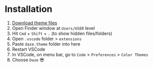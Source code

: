
# Installation

 1. [Download theme files](https://github.com/dazecoop/daze-vscode-theme/archive/master.zip)
 2. Open Finder window at `Users/USER` level
 3. Hit `Cmd` + `Shift` + `.` (to show hidden files/folders)
 4. Open `.vscode` folder > `extensions`
 5. Paste `daze.theme` folder into here
 6. Restart VSCode
 7. In VSCode, on menu bar, go to `Code` > `Preferences` > `Color Themes`
 8. Choose `Daze` 😎
